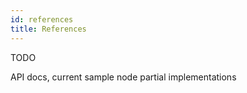 ```yaml
---
id: references
title: References
---
```


TODO

API docs, current sample node partial implementations
